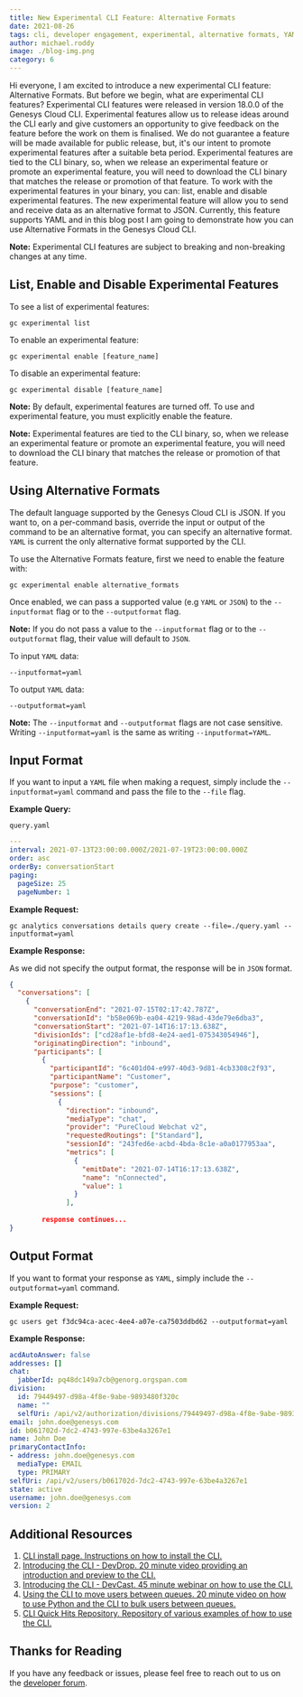 ```yaml
---
title: New Experimental CLI Feature: Alternative Formats
date: 2021-08-26
tags: cli, developer engagement, experimental, alternative formats, YAML, JSON
author: michael.roddy
image: ./blog-img.png
category: 6
---
```


Hi everyone, I am excited to introduce a new experimental CLI feature: Alternative Formats. But before we begin, what are experimental CLI features? Experimental CLI features were released in version 18.0.0 of the Genesys Cloud CLI. Experimental features allow us to release ideas around the CLI early and give customers an opportunity to give feedback on the feature before the work on them is finalised. We do not guarantee a feature will be made available for public release, but, it's our intent to promote experimental features after a suitable beta period. Experimental features are tied to the CLI binary, so, when we release an experimental feature or promote an experimental feature, you will need to download the CLI binary that matches the release or promotion of that feature. To work with the experimental features in your binary, you can: list, enable and disable experimental features. The new experimental feature will allow you to send and receive data as an alternative format to JSON. Currently, this feature supports YAML and in this blog post I am going to demonstrate how you can use Alternative Formats in the Genesys Cloud CLI.

**Note:** Experimental CLI features are subject to breaking and non-breaking changes at any time.


## List, Enable and Disable Experimental Features

To see a list of experimental features:  

```
gc experimental list
```

To enable an experimental feature:  

```
gc experimental enable [feature_name]
```

To disable an experimental feature:  

```
gc experimental disable [feature_name]
```

**Note:** By default, experimental features are turned off. To use and experimental feature, you must explicitly enable the feature.

**Note:** Experimental features are tied to the CLI binary, so, when we release an experimental feature or promote an experimental feature, you will need to download the CLI binary that matches the release or promotion of that feature.

## Using Alternative Formats

The default language supported by the Genesys Cloud CLI is JSON. If you want to, on a per-command basis, override the input or output of the command to be an alternative format, you can specify an alternative format. `YAML` is current the only alternative format supported by the CLI.

To use the Alternative Formats feature, first we need to enable the feature with:

```
gc experimental enable alternative_formats
```

Once enabled, we can pass a supported value (e.g `YAML` or `JSON`) to the `--inputformat` flag or to the `--outputformat` flag.

**Note:** If you do not pass a value to the `--inputformat` flag or to the `--outputformat` flag, their value will default to `JSON`.

To input `YAML` data:

```
--inputformat=yaml
```

To output `YAML` data:

```
--outputformat=yaml
```

**Note:** The `--inputformat` and `--outputformat` flags are not case sensitive. Writing `--inputformat=yaml` is the same as writing `--inputformat=YAML`.

## Input Format

If you want to input a `YAML` file when making a request, simply include the `--inputformat=yaml` command and pass the file to the `--file` flag.

**Example Query:**

`query.yaml`

```yaml
---
interval: 2021-07-13T23:00:00.000Z/2021-07-19T23:00:00.000Z
order: asc
orderBy: conversationStart
paging:
  pageSize: 25
  pageNumber: 1
```

**Example Request:**  

```
gc analytics conversations details query create --file=./query.yaml --inputformat=yaml
```

**Example Response:**

As we did not specify the output format, the response will be in `JSON` format.

```json
{
  "conversations": [
    {
      "conversationEnd": "2021-07-15T02:17:42.787Z",
      "conversationId": "b58e069b-ea04-4219-98ad-43de79e6dba3",
      "conversationStart": "2021-07-14T16:17:13.638Z",
      "divisionIds": ["cd28af1e-bfd8-4e24-aed1-075343054946"],
      "originatingDirection": "inbound",
      "participants": [
        {
          "participantId": "6c401d04-e997-40d3-9d81-4cb3308c2f93",
          "participantName": "Customer",
          "purpose": "customer",
          "sessions": [
            {
              "direction": "inbound",
              "mediaType": "chat",
              "provider": "PureCloud Webchat v2",
              "requestedRoutings": ["Standard"],
              "sessionId": "243fed6e-acbd-4bda-8c1e-a0a0177953aa",
              "metrics": [
                {
                  "emitDate": "2021-07-14T16:17:13.638Z",
                  "name": "nConnected",
                  "value": 1
                }
              ],
        
        response continues...
}
```
	      
## Output Format

If you want to format your response as `YAML`, simply include the `--outputformat=yaml` command.

**Example Request:**  

```
gc users get f3dc94ca-acec-4ee4-a07e-ca7503ddbd62 --outputformat=yaml
```

**Example Response:**

```yaml
acdAutoAnswer: false
addresses: []
chat:
  jabberId: pq48dc149a7cb@genorg.orgspan.com
division:
  id: 79449497-d98a-4f8e-9abe-9893480f320c
  name: ""
  selfUri: /api/v2/authorization/divisions/79449497-d98a-4f8e-9abe-9893480f320c
email: john.doe@genesys.com
id: b061702d-7dc2-4743-997e-63be4a3267e1
name: John Doe
primaryContactInfo:
- address: john.doe@genesys.com
  mediaType: EMAIL
  type: PRIMARY
selfUri: /api/v2/users/b061702d-7dc2-4743-997e-63be4a3267e1
state: active
username: john.doe@genesys.com
version: 2
```

## Additional Resources

1. [CLI install page. Instructions on how to install the CLI.](https://developer.genesys.cloud/api/rest/command-line-interface/)
2. [Introducing the CLI - DevDrop. 20 minute video providing an introduction and preview to the CLI.](https://www.youtube.com/watch?v=OnYDs5NsLpU)
3. [Introducing the CLI - DevCast. 45 minute webinar on how to use the CLI.](https://www.youtube.com/watch?v=rb2xqZU5vNc)
4. [Using the CLI to move users between queues. 20 minute video on how to use Python and the CLI to bulk users between queues.](https://www.youtube.com/watch?v=VmrBhVc6n1U)
5. [CLI Quick Hits Repository. Repository of various examples of how to use the CLI.](https://github.com/MyPureCloud/quick-hits-cli)

## Thanks for Reading

If you have any feedback or issues, please feel free to reach out to us on the [developer forum](https://developer.genesys.cloud/forum/).






